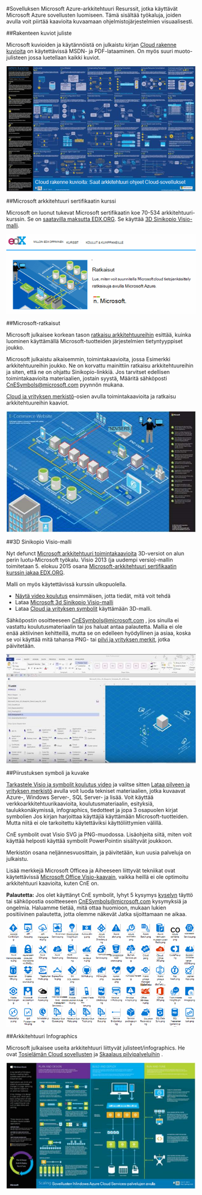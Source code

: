 <properties 
    pageTitle="Microsoft Azure-arkkitehtuuri sovelluksen | Microsoft Azure" 
    description="Arkkitehtuuri yhteenveto, joka kattaa Yleiset rakenne-mallit" 
    services="" 
    documentationCenter="" 
    authors="Rboucher" 
    manager="jwhit" 
    editor="mattshel"/>

<tags 
    ms.service="multiple" 
    ms.workload="na" 
    ms.tgt_pltfrm="na" 
    ms.devlang="na" 
    ms.topic="article" 
    ms.date="09/13/2016" 
    ms.author="robb"/>

#<a name="application-architecture-on-microsoft-azure"></a>Sovelluksen Microsoft Azure-arkkitehtuuri
Resurssit, jotka käyttävät Microsoft Azure sovellusten luomiseen. Tämä sisältää työkaluja, joiden avulla voit piirtää kaavioita kuvaamaan ohjelmistojärjestelmien visuaalisesti. 

##<a name="design-patterns-poster"></a>Rakenteen kuviot juliste

Microsoft kuvioiden ja käytännöistä on julkaistu kirjan [Cloud rakenne kuvioita](http://msdn.microsoft.com/library/dn568099.aspx) on käytettävissä MSDN- ja PDF-lataaminen. On myös suuri muoto-julisteen jossa luetellaan kaikki kuviot. 

![kuvioiden ja käytännöt Cloud kuviot juliste](./media/architecture-overview/PnPPatternPosterThumb.jpg)

##<a name="microsoft-architecture-certification-course"></a>Microsoft arkkitehtuuri sertifikaatin kurssi

Microsoft on luonut tukevat Microsoft sertifikaatin koe 70-534 arkkitehtuuri-kurssin. Se on [saatavilla maksutta EDX.ORG](https://www.edx.org/course/architecting-microsoft-azure-solutions-microsoft-dev205x).  Se käyttää [3D Sinikopio Visio-malli](#3d-blueprint-visio-template). 

![Microsoft Architecture sertifikaatin kurssi](./media/architecture-overview/EDXCourse.png)


##<a name="microsoft-solutions"></a>Microsoft-ratkaisut

Microsoft julkaisee korkean tason [ratkaisu arkkitehtuureihin](http://aka.ms/azblueprints) esittää, kuinka luominen käyttämällä Microsoft-tuotteiden järjestelmien tietyntyyppiset joukko. 

Microsoft julkaistu aikaisemmin, toimintakaavioita, jossa Esimerkki arkkitehtuureihin joukko. Ne on korvattu mainittiin ratkaisu arkkitehtuureihin ja siten, että ne on ohjattu Sinikopio-linkkiä. Jos tarvitset edellisen toimintakaavioita materiaalien, jostain syystä, Määritä sähköposti [CnESymbols@microsoft.com](mailto:CnESymbols@microsoft.com) pyynnön mukana.   

[Cloud ja yrityksen merkistö](#Drawing-symbol-and-icon-sets)-osien avulla toimintakaavioita ja ratkaisu arkkitehtuureihin kaaviot.   

![Microsoft-arkkitehtuuri Sinikopio 3D kaavio](./media/architecture-overview/BluePrintThumb.jpg)



##<a name="3d-blueprint-visio-template"></a>3D Sinikopio Visio-malli

Nyt defunct [Microsoft arkkitehtuuri toimintakaavioita](http://aka.ms/azblueprints) 3D-versiot on alun perin luotu-Microsoft työkalu. Visio 2013 (ja uudempi versio)-mallin toimitetaan 5. elokuu 2015 osana [Microsoft-arkkitehtuuri sertifikaatin kurssin jakaa EDX.ORG](#microsoft-architecture-certification-course).

Malli on myös käytettävissä kurssin ulkopuolella. 

- [Näytä video koulutus](http://aka.ms/3dBlueprintTemplateVideo) ensimmäisen, jotta tiedät, mitä voit tehdä   
- Lataa [Microsoft 3d Sinikopio Visio-malli](http://aka.ms/3DBlueprintTemplate)
- Lataa [Cloud ja yrityksen symbolit](#drawing-symbol-and-icon-sets) käyttämään 3D-malli. 

Sähköpostin osoitteeseen [CnESymbols@microsoft.com](mailto:CnESymbols@microsoft.com) , jos sinulla ei vastattu koulutusmateriaalin tai jos haluat antaa palautetta. Mallia ei ole enää aktiivinen kehitteillä, mutta se on edelleen hyödyllinen ja asiaa, koska se voi käyttää mitä tahansa PNG- tai [pilvi ja yrityksen merkit](#drawing-symbol-and-icon-sets), jotka päivitetään.  

![Microsoft 3D Sinikopio Visio-malli](./media/architecture-overview/3DBlueprintVisioTemplate.jpg)


##<a name="drawing-symbol-and-icon-sets"></a>Piirustuksen symboli ja kuvake 

[Tarkastele Visio ja symbolit koulutus video](http://aka.ms/CnESymbolsVideo) ja valitse sitten [Lataa pilveen ja yrityksen merkistö](http://aka.ms/CnESymbols) avulla voit luoda tekniset materiaalien, jotka kuvaavat Azure-, Windows Server-, SQL Server- ja lisää. Voit käyttää verkkoarkkitehtuurikaavioita, koulutusmateriaalin, esityksiä, taulukkonäkymissä, infographics, tiedotteet ja jopa 3 osapuolen kirjat symbolien Jos kirjan harjoittaa käyttäjiä käyttämään Microsoft-tuotteiden. Mutta niitä ei ole tarkoitettu käytettäviksi käyttöliittymien välillä.

CnE symbolit ovat Visio SVG ja PNG-muodossa. Lisäohjeita siitä, miten voit käyttää helposti käyttää symbolit PowerPointin sisältyvät joukkoon. 

Merkistön osana neljännesvuosittain, ja päivitetään, kun uusia palveluja on julkaistu. 

Lisää merkkejä Microsoft Officea ja Aiheeseen liittyvät tekniikat ovat käytettävissä [Microsoft Office Visio-kaavain](http://www.microsoft.com/en-us/download/details.aspx?id=35772), vaikka heillä ei ole optimoitu arkkitehtuuri kaavioita, kuten CnE on.   

**Palautetta:** Jos olet käyttänyt CnE symbolit, lyhyt 5 kysymys [kyselyn](http://aka.ms/azuresymbolssurveyv2) täyttö tai sähköpostia osoitteeseen [CnESymbols@microsoft.com](mailto:CnESymbols@microsoft.com) kysymyksiä ja ongelmia. Haluamme tietää, mitä ottaa huomioon, mukaan lukien positiivinen palautetta, jotta olemme näkevät Jatka sijoittamaan ne aikaa. 

![Cloud ja yrityksen symboli tai kuvakejoukon](./media/architecture-overview/CnESymbols.png)

##<a name="architecture-infographics"></a>Arkkitehtuuri Infographics

Microsoft julkaisee useita arkkitehtuuri liittyvät julisteet/infographics. He ovat [Tosielämän Cloud sovellusten](https://azure.microsoft.com/documentation/infographics/building-real-world-cloud-apps/) ja [Skaalaus pilvipalveluihin](https://azure.microsoft.com/documentation/infographics/cloud-services/) . 

![Azure arkkitehtuuri Infographics](./media/architecture-overview/AzureArchInfographicThumb.jpg)
